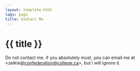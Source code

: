 ```yaml
---
layout: template.html
tags: page
title: Contact Me
---
```

# {{ title }}
Do not contact me. if you absolutely must, you can email me at <zelkie@confederation@college.ca>, but i will ignore it.